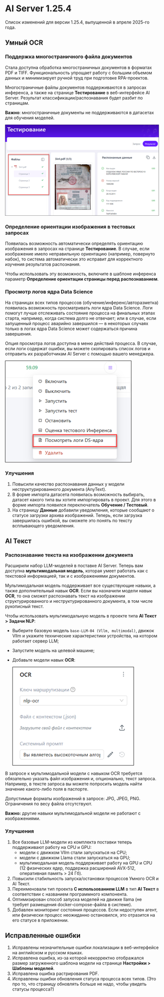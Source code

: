 # AI Server 1.25.4

Список изменений для версии 1.25.4, выпущенной в апреле 2025-го года.

## Умный OCR

### Поддержка многостраничного файла документов

Стала доступна обработка многостраничных документов в форматах PDF и TIFF. Функциональность упрощает работу с большим объемом данных и минимизирует ручной труд при подготовке RPA-проектов. 

Многостраничные файлы документов поддерживаются в запросах инференса, а также на странице **Тестирование** в веб-интерфейсе AI Server. Результат классификации/распознавания будет разбит по страницам.
  
**Важно**: многостраничные документы не поддерживаются в датасетах для обучения моделей.

![](<../../release-notes/resources/ai-server/1-25-4/testingresults-manypagespdf.png>)
     
### Определение ориентации изображения в тестовых запросах

Появилась возможность автоматически определять ориентацию изображения в запросах на странице **Тестирование**. В случае, если изображение имело неправильную ориентацию (например, повернуто набок), то система автоматически это исправит для корректного изучения результатов распознания.

Чтобы использовать эту возможность, включите в шаблоне инференса параметр **Определение ориентации страницы перед распознаванием**. 


### Просмотр логов ядра Data Science

На страницах всех типов процессов (обучение/инференс/авторазметка) появилась возможность просматривать логи ядра Data Science. Логи помогут лучше отслеживать состояние процесса на финальных этапах старта, например, когда система долго не отвечает; или в случае, если запущенный процесс аварийно завершился — в некоторых случаях только в логах ядра Data Science может содержаться причина завершения. 

Опция просмотра логов доступна в меню действий процесса. В случае, если логи содержат ошибки, вы можете скопировать список логов и отправить их разработчикам AI Server с помощью вашего менеджера. 

![](<../../release-notes/resources/ai-server/1-25-4/processes-action-logs.png>)

### Улучшения

1. Повысили качество распознавания данных у модели неструктурированного документа (AnyText). 
1. В форме импорта датасета появилась возможность выбирать, датасет какого типа вы хотите импортировать в проект. Для этого в форме импорта появился переключатель **Обучение / Тестовый**.
1. На страницу **Данные** добавили уведомления, которые сообщают о статусе загрузки архива изображений. Теперь, если загрузка завершилась ошибкой, вы сможете это понять по тексту всплывающего уведомления.


## AI Текст

### Распознавание текста на изображении документа

Расширили набор LLM-моделей в поставке AI Server. Теперь вам доступна **мультимодальная модель**, которая умеет работать как с текстовой информацией, так и с изображениями документов. 

Мультимодальная модель поддерживает все существующие навыки, а также дополнительный навык **OCR**. Если вы назначили модели навык **OCR**, то она сможет распознавать текст на изображении структурированного и неструктурированного документа, в том числе рукописный текст. 

Чтобы использовать мультимодальную модель в проекте типа **AI Текст > Задачи NLP**:
* Выберите базовую модель `base-LLM-04 (Vllm, multimodal)`, движок Vllm и укажите технические характеристики устройства, на котором работает сервер LLM;
* Запустите модель на целевой машине;
* Добавьте модели навык **OCR**:

  ![](<../../release-notes/resources/ai-server/1-25-4/ocr-skill.png>)

В запросе к мультимодальной модели с навыком OCR требуется обязательно указать файл изображения и, опционально, текст запроса. Например, в тексте запроса вы можете попросить модель найти значение какого-либо поля в паспорте.

Допустимые форматы изображений в запросе: JPG, JPEG, PNG. Ограничения по весу файла отсутствуют.

**Важно:** другие навыки мультимодальной модели не работают с изображениями.
  

### Улучшения

1. Все базовые LLM-модели из комплекта поставки теперь поддерживают работу на CPU и GPU:
   * модели с движком Vllm стали запускаться на CPU;
   * модели с движком Llama стали запускаться на GPU;
   * мультимодальная модель поддерживает работу на GPU и CPU (12 физических ядер, поддержка расширений AVX-512, оперативная память > 24 Гб).
1. Повысили стабильность запуска/остановки процессов Умного OCR и AI Текст.
1. Переименовали тип проекта **С использованием LLM** в тип **AI Текст** в соответствии с названием программного компонента.
1. Оптимизирован способ запуска моделей на движке llama (не требует размещения docker-compose-файла в системе).
1. Добавлен мониторинг состояния процессов. Если недоступен агент, или физически процесс неожиданно остановился, это отразится на его статусе в приложении.


## Исправленные ошибки 

1. Исправлены незначительные ошибки локализации в веб-интерфейсе на английском и русском языках. 
1. Исправлена ошибка, из-за которой некорректно отображался размер загруженного шаблона модели на странице **Настройки > Шаблоны моделей**.
1. Исправлена ошибка растрирования PDF.
1. Исправлены ошибки обновления статуса процесса всех типов. (Это про то, что страницу обновлять больше не надо, чтобы увидеть статусы процесса?)
